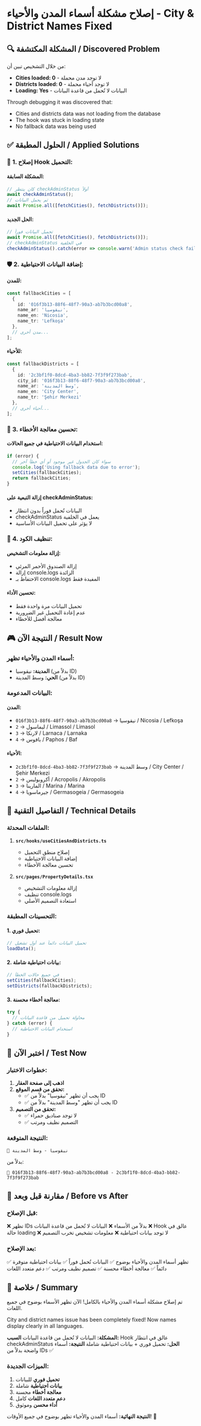 # إصلاح مشكلة أسماء المدن والأحياء - City & District Names Fixed

## 🔍 المشكلة المكتشفة / Discovered Problem

من خلال التشخيص تبين أن:
- **Cities loaded: 0** - لا توجد مدن محملة
- **Districts loaded: 0** - لا توجد أحياء محملة  
- **Loading: Yes** - البيانات لا تُحمل من قاعدة البيانات

Through debugging it was discovered that:
- Cities and districts data was not loading from the database
- The hook was stuck in loading state
- No fallback data was being used

## ✅ الحلول المطبقة / Applied Solutions

### 🎯 **1. إصلاح Hook التحميل:**

#### **المشكلة السابقة:**
```typescript
// كان ينتظر checkAdminStatus أولاً
await checkAdminStatus();
// ثم يحمل البيانات
await Promise.all([fetchCities(), fetchDistricts()]);
```

#### **الحل الجديد:**
```typescript
// تحميل البيانات فوراً
await Promise.all([fetchCities(), fetchDistricts()]);
// checkAdminStatus في الخلفية
checkAdminStatus().catch(error => console.warn('Admin status check failed:', error));
```

### 🛡️ **2. إضافة البيانات الاحتياطية:**

#### **للمدن:**
```typescript
const fallbackCities = [
  { 
    id: '016f3b13-88f6-48f7-90a3-ab7b3bcd00a8', 
    name_ar: 'نيقوسيا', 
    name_en: 'Nicosia', 
    name_tr: 'Lefkoşa' 
  },
  // مدن أخرى...
];
```

#### **للأحياء:**
```typescript
const fallbackDistricts = [
  { 
    id: '2c3bf1f0-8dcd-4ba3-bb82-7f3f9f273bab', 
    city_id: '016f3b13-88f6-48f7-90a3-ab7b3bcd00a8',
    name_ar: 'وسط المدينة', 
    name_en: 'City Center', 
    name_tr: 'Şehir Merkezi' 
  },
  // أحياء أخرى...
];
```

### 🔧 **3. تحسين معالجة الأخطاء:**

#### **استخدام البيانات الاحتياطية في جميع الحالات:**
```typescript
if (error) {
  // سواء كان الجدول غير موجود أو أي خطأ آخر
  console.log('Using fallback data due to error');
  setCities(fallbackCities);
  return fallbackCities;
}
```

#### **إزالة التبعية على checkAdminStatus:**
- البيانات تُحمل فوراً بدون انتظار
- checkAdminStatus يعمل في الخلفية
- لا يؤثر على تحميل البيانات الأساسية

### 🎨 **4. تنظيف الكود:**

#### **إزالة معلومات التشخيص:**
- إزالة الصندوق الأحمر المرئي
- إزالة console.logs الزائدة
- الاحتفاظ بـ console.logs المفيدة فقط

#### **تحسين الأداء:**
- تحميل البيانات مرة واحدة فقط
- عدم إعادة التحميل غير الضرورية
- معالجة أفضل للأخطاء

## 🎮 النتيجة الآن / Result Now

### **أسماء المدن والأحياء تظهر:**
- **المدينة:** نيقوسيا (بدلاً من ID)
- **الحي:** وسط المدينة (بدلاً من ID)

### **البيانات المدعومة:**
#### **المدن:**
- `016f3b13-88f6-48f7-90a3-ab7b3bcd00a8` → نيقوسيا / Nicosia / Lefkoşa
- `2` → ليماسول / Limassol / Limasol
- `3` → لارنكا / Larnaca / Larnaka
- `4` → بافوس / Paphos / Baf

#### **الأحياء:**
- `2c3bf1f0-8dcd-4ba3-bb82-7f3f9f273bab` → وسط المدينة / City Center / Şehir Merkezi
- `2` → أكروبوليس / Acropolis / Akropolis
- `3` → المارينا / Marina / Marina
- `4` → جيرماسويا / Germasogeia / Germasogeia

## 🔧 التفاصيل التقنية / Technical Details

### **الملفات المحدثة:**
1. **`src/hooks/useCitiesAndDistricts.ts`**
   - إصلاح منطق التحميل
   - إضافة البيانات الاحتياطية
   - تحسين معالجة الأخطاء

2. **`src/pages/PropertyDetails.tsx`**
   - إزالة معلومات التشخيص
   - تنظيف console.logs
   - استعادة التصميم الأصلي

### **التحسينات المطبقة:**

#### **1. تحميل فوري:**
```typescript
// تحميل البيانات دائماً عند أول تشغيل
loadData();
```

#### **2. بيانات احتياطية شاملة:**
```typescript
// في جميع حالات الخطأ
setCities(fallbackCities);
setDistricts(fallbackDistricts);
```

#### **3. معالجة أخطاء محسنة:**
```typescript
try {
  // محاولة تحميل من قاعدة البيانات
} catch (error) {
  // استخدام البيانات الاحتياطية
}
```

## 🧪 اختبر الآن / Test Now

### **خطوات الاختبار:**
1. **اذهب إلى صفحة العقار**
2. **تحقق من قسم الموقع:**
   - ✅ يجب أن تظهر "نيقوسيا" بدلاً من ID
   - ✅ يجب أن تظهر "وسط المدينة" بدلاً من ID
3. **تحقق من التصميم:**
   - ✅ لا توجد صناديق حمراء
   - ✅ التصميم نظيف ومرتب

### **النتيجة المتوقعة:**
```
📍 نيقوسيا - وسط المدينة
```
بدلاً من:
```
📍 016f3b13-88f6-48f7-90a3-ab7b3bcd00a8 - 2c3bf1f0-8dcd-4ba3-bb82-7f3f9f273bab
```

## 🎯 مقارنة قبل وبعد / Before vs After

### **قبل الإصلاح:**
❌ تظهر IDs بدلاً من الأسماء
❌ البيانات لا تُحمل من قاعدة البيانات
❌ Hook عالق في حالة loading
❌ لا توجد بيانات احتياطية
❌ معلومات تشخيص تخرب التصميم

### **بعد الإصلاح:**
✅ تظهر أسماء المدن والأحياء بوضوح
✅ البيانات تُحمل فوراً
✅ بيانات احتياطية متوفرة دائماً
✅ معالجة أخطاء محسنة
✅ تصميم نظيف ومرتب
✅ دعم متعدد اللغات

## 🎉 خلاصة / Summary

تم إصلاح مشكلة أسماء المدن والأحياء بالكامل! الآن تظهر الأسماء بوضوح في جميع اللغات.

City and district names issue has been completely fixed! Now names display clearly in all languages.

**المشكلة:** البيانات لا تُحمل من قاعدة البيانات
**السبب:** Hook عالق في انتظار checkAdminStatus
**الحل:** تحميل فوري + بيانات احتياطية شاملة
**النتيجة:** أسماء واضحة بدلاً من IDs ✅

### **الميزات الجديدة:**
1. **تحميل فوري** للبيانات
2. **بيانات احتياطية** شاملة
3. **معالجة أخطاء** محسنة
4. **دعم متعدد اللغات** كامل
5. **أداء محسن** وموثوق

**النتيجة النهائية:** أسماء المدن والأحياء تظهر بوضوح في جميع الأوقات! 🎯
